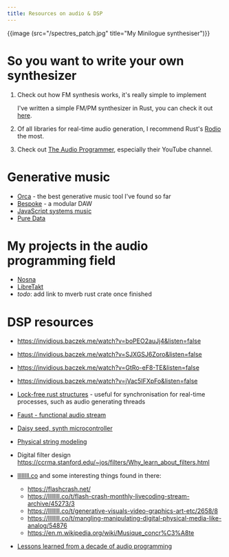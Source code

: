 ```yaml
---
title: Resources on audio & DSP
---
```


{{image (src="/spectres_patch.jpg" title="My Minilogue synthesiser")}}

# So you want to write your own synthesizer

1. Check out how FM synthesis works, it's really simple to implement

     I've written a simple FM/PM synthesizer in Rust, you can check 
     it out [here](https://github.com/Wint3rmute/Nosna).
2. Of all libraries for real-time audio generation, I recommend Rust's [Rodio](https://docs.rs/rodio/latest/rodio/) the most.
3. Check out [The Audio Programmer](https://www.theaudioprogrammer.com/), especially their YouTube channel.


# Generative music

- [Orca](https://github.com/hundredrabbits/Orca) - the best generative music tool I've found so far
- [Bespoke](https://www.bespokesynth.com/) - a modular DAW
- [JavaScript systems music](https://teropa.info/blog/2016/07/28/javascript-systems-music.html)
- [Pure Data](https://puredata.info/) 


# My projects in the audio programming field

- [Nosna](https://github.com/Wint3rmute/Nosna)
- [LibreTakt](https://github.com/Wint3rmute/Libretakt)
- *todo*: add link to mverb rust crate once finished


# DSP resources

- https://invidious.baczek.me/watch?v=boPEO2auJj4&listen=false
- https://invidious.baczek.me/watch?v=SJXGSJ6Zoro&listen=false
- https://invidious.baczek.me/watch?v=GtRo-eF8-TE&listen=false
- https://invidious.baczek.me/watch?v=jVac5IFXpFo&listen=false

- [Lock-free rust structures](https://morestina.net/blog/742/exploring-lock-free-rust-1-locks) - useful for synchronisation for real-time processes, such as audio generating threads
- [Faust - functional audio stream](https://faust.grame.fr/) 
- [Daisy seed, synth microcontroller](https://www.electro-smith.com/daisy/daisy) 
- [Physical string modeling](https://ccrma.stanford.edu/software/clm/compmus/clm-tutorials/pm.html#k-s)
- Digital filter design https://ccrma.stanford.edu/~jos/filters/Why_learn_about_filters.html
- [llllllll.co](https://llllllll.co) and some interesting things found in there:
  - https://flashcrash.net/
  - https://llllllll.co/t/flash-crash-monthly-livecoding-stream-archive/45273/3
  - https://llllllll.co/t/generative-visuals-video-graphics-art-etc/2658/8
  - https://llllllll.co/t/mangling-manipulating-digital-physical-media-like-analog/54876 
  - https://en.m.wikipedia.org/wiki/Musique_concr%C3%A8te
- [Lessons learned from a decade of audio programming](https://invidious.baczek.me/watch?v=Vjm--AqG04Y)
